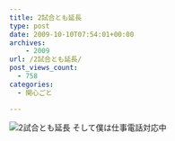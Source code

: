 ```yaml
---
title: 2試合とも延長
type: post
date: 2009-10-10T07:54:01+00:00
archives:
    - 2009
url: /2試合とも延長/
post_views_count:
  - 758
categories:
  - 関心ごと

---
```

<img src="https://i0.wp.com/jqinglong.html.xdomain.jp/bimg/2009/10/10/091010_006.jpg" alt="2試合とも延長" border="0" data-recalc-dims="1" />  
そして僕は仕事電話対応中
